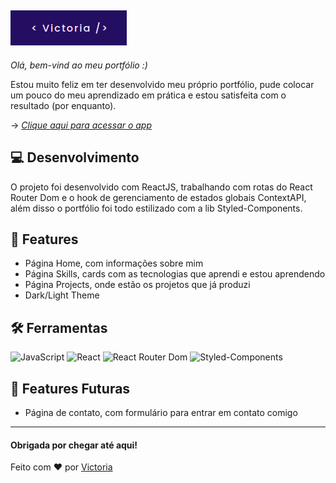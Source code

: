 ## ![Logo-Portfolio](src/assets/logo-portfolio.png)

*Olá, bem-vind ao meu portfólio :)*

Estou muito feliz em ter desenvolvido meu próprio portfólio, pude colocar um pouco do meu aprendizado em prática e estou satisfeita com o resultado (por enquanto).

→ *[Clique aqui para acessar o app](https://victoriavianx.netlify.app/)*

## 💻 Desenvolvimento

O projeto foi desenvolvido com ReactJS, trabalhando com rotas do React Router Dom e o hook de gerenciamento de estados globais ContextAPI, além disso o portfólio foi todo estilizado com a lib Styled-Components.

## 📎 Features
  - Página Home, com informações sobre mim
  - Página Skills, cards com as tecnologias que aprendi e estou aprendendo
  - Página Projects, onde estão os projetos que já produzi
  - Dark/Light Theme

## 🛠️ Ferramentas
![JavaScript](https://img.shields.io/badge/JavaScript-F7DF1E?style=for-the-badge&logo=javascript&logoColor=black)
![React](https://img.shields.io/badge/React-20232A?style=for-the-badge&logo=react&logoColor=61DAFB)
![React Router Dom](https://img.shields.io/badge/React_Router-CA4245?style=for-the-badge&logo=react-router&logoColor=white)
![Styled-Components](https://img.shields.io/badge/styled--components-DB7093?style=for-the-badge&logo=styled-components&logoColor=white)

## 📝 Features Futuras
  - Página de contato, com formulário para entrar em contato comigo
  
<hr/>  
  
#### Obrigada por chegar até aqui!
Feito com ❤️ por [Victoria](https://github.com/victoriavianx)
